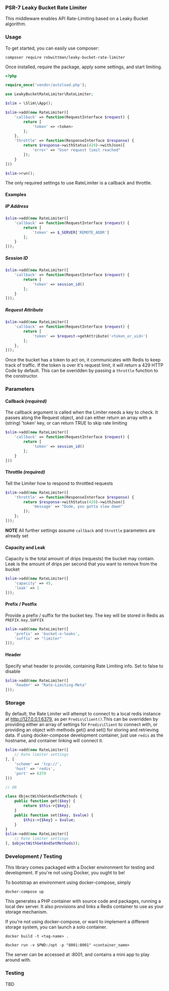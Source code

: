 ### PSR-7 Leaky Bucket Rate Limiter

This middleware enables API Rate-Limiting based on a Leaky Bucket algorithm.

### Usage

To get started, you can easily use composer:

`composer require robwittman/leaky-bucket-rate-limiter`

Once installed, require the package, apply some settings, and start limiting.

```php
<?php

require_once('vendor/autoload.php');

use LeakyBucketRateLimiter\RateLimiter;

$slim = \Slim\\App();

$slim->add(new RateLimiter([
    'callback' => function(RequestInterface $request) {
        return [
            'token' => <token>
        ];
    },
    'throttle' => function(ResponseInterface $response) {
        return $response->withStatus(429)->withJson([
            'error' => "User request limit reached"
        ]);
    }
]))

$slim->run();
```

The only required settings to use RateLimiter is a callback and throttle.

#### Examples

##### IP Address
```php
$slim->add(new RateLimiter([
    'callback' => function(RequestInterface $request) {
        return [
            'token' => $_SERVER['REMOTE_ADDR']
        ];
    }
]));
```

##### Session ID
```php
$slim->add(new RateLimiter([
    'callback' => function(RequestInterface $request) {
        return [
            'token' => session_id()
        ];
    }
]));
```

##### Request Attribute
``` php
$slim->add(new RateLimiter([
    'callback' => function(RequestInterface $request) {
        return [
            'token' => $request->getAttribute('<token_or_uid>')
        ];
    },
]));

```

Once the bucket has a token to act on, it communicates with Redis to keep track of traffic. If the token is over it's request limit, it will return a 429 HTTP Code by default. This can be overidden by passing a `throttle` function to the constructor.

### Parameters

#### Callback *(required)*

The callback argument is called when the Limiter needs a key to check. It passes along the Request object, and can either return an array with a (string) 'token' key, or can return TRUE to skip rate limiting
``` php
$slim->add(new RateLimiter([
    'callback' => function(RequestInterface $request) {
        return [
            'token' => session_id()
        ];
    }
]))
```

#### Throttle *(required)*

Tell the Limiter how to respond to throttled requests
``` php
$slim->add(new RateLimiter([
    'throttle' => function(ResponseInterface $response) {
        return $response->withStatus(429)->withJson([
            'message' => "Dude, you gotta slow down"
        ]);
    };
]));
```
**NOTE** All further settings assume `callback` and `throttle` parameters are already set

#### Capacity and Leak

Capacity is the total amount of drips (requests) the bucket may contain. Leak is the amount of drips per second that you want to remove from the bucket
```php
$slim->add(new RateLimiter([
    'capacity' => 45,
    'leak' => 1
]));
```

#### Prefix / Postfix

Provide a prefix / suffix for the bucket key. The key will be stored in Redis as `PREFIX.key.SUFFIX`
``` php
$slim->add(new RateLimiter([
    'prefix' => 'bucket-o-leaks',
    'suffix' => "limiter"
]));
```

#### Header
Specify what header to provide, containing Rate Limiting info. Set to false to disable
```php
$slim->add(new RateLimiter([
    'header' => "Rate-Limiting-Meta"
]));
```


### Storage

By default, the Rate Limiter will attempt to connect to a local redis instance at http://127.0.0.1:6379, as per `Predis\Client()`.This can be overridden by providing either an array of settings for `Predis\Client` to connect with,
or providing an object with methods get() and set() for storing and retrieving data. If using docker-compose development container, just use `redis` as the hostname, and container linking will connect it.
``` php
$slim->add(new RateLimiter([
    // Rate limiter settings
], [
    'scheme' => 'tcp://',
    'host' => 'redis',
    'port' => 6379
]))

// OR

class ObjectWithGetAndSetMethods {
    public function get($key) {
        return $this->{$key};
    }
    public function set($key, $value) {
        $this->{$key} = $value;
    }
}
$slim->add(new RateLimiter([
    // Rate limiter settings
], $objectWithGetAndSetMethods));
```

### Development / Testing

This library comes packaged with a Docker environment for testing and development. If you're not using Docker, you ought to be!

To bootstrap an environment using docker-compose, simply

`docker-compose up`

This generates a PHP container with source code and packages, running a local dev server. It also provisions and links a Redis container to use as your storage mechanism.

If you're not using docker-compose, or want to implement a different storage system, you can launch a solo container.

```
docker build -t <tag-name> .

docker run -v $PWD:/opt -p "8001:8001" <container_name>
```

The server can be accessed at :8001, and contains a mini app to play around with.

### Testing

TBD
